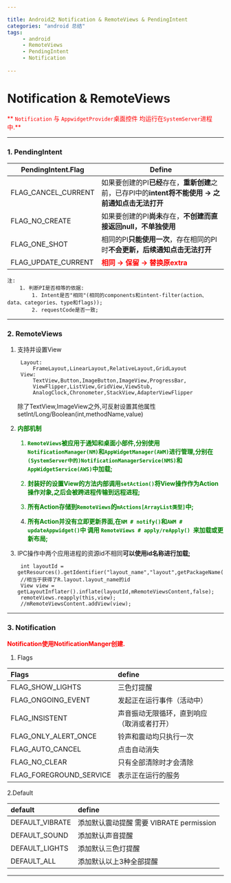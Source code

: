 ```yaml
---

title: Android之 Notification & RemoteViews & PendingIntent
categories: "android 总结"
tags: 
     - android
     - RemoteViews
     - PendingIntent
     - Notification
 
---
```

# Notification & RemoteViews

<font color="red">** `Notification` 与 `AppwidgetProvider`桌面控件 均运行在`SystemServer`进程中.**</font>

---
### 1. PendingIntent
PendingIntent.Flag | Define
-|-
FLAG_CANCEL_CURRENT|如果要创建的PI**已经**存在，**重新创建**之前，已存PI中的**intent将不能使用 → 之前通知点击无法打开**
FLAG_NO_CREATE|如果要创建的PI**尚未**存在，**不创建而直接返回null，不单独使用**
FLAG_ONE_SHOT|相同的PI**只能使用一次**，存在相同的PI时**不会更新，后续通知点击无法打开**
FLAG_UPDATE_CURRENT|<font color="red">**相同 → 保留 → 替换原extra**</font>

	注: 
		1. 判断PI是否相等的依据:
			1. Intent是否"相同"(相同的components和intent-filter(action、data、categories、type和flags));
			2. requestCode是否一致;


---
### 2. RemoteViews

1. 支持并设置View

		Layout:
			FrameLayout,LinearLayout,RelativeLayout,GridLayout
		View:
			TextView,Button,ImageButton,ImageView,ProgressBar,
			ViewFlipper,ListView,GridView,ViewStub,
			AnalogClock,Chronometer,StackView,AdapterViewFlipper

	除了TextView,ImageView之外,可反射设置其他属性
		setInt/Long/Boolean(int,methodName,value)

2. <font color="green">**内部机制**	

	1. **`RemoteViews`被应用于通知和桌面小部件,分别使用`NotificationManager(NM)`和`AppWidgetManager(AWM)`进行管理,分别在`(SystemServer中的)NotificationManagerService(NMS)`和`AppWidgetService(AWS)`中加载;**

	2. **封装好的设置View的方法内部调用`setAction()`将View操作作为Action操作对象,之后会被跨进程传输到远程进程;**

	3. **所有Action存储到`RemoteViews`的`mActions[ArrayList类型]`中;**

	4. **所有Action并没有立即更新界面,在`NM # notify()`和`AWM # updateAppwidget()`中 调用 `RemoteViews # apply/reApply() `来加载或更新布局;**	</font>


3. IPC操作中两个应用进程的资源id不相同**可以使用id名称进行加载;**

		int layoutId = getResources().getIdentifier("layout_name","layout",getPackageName());
		//相当于获得了R.layout.layout_name的id
		View view = getLayoutInflater().inflate(layoutId,mRemoteViewsContent,false);
		remoteViews.reapply(this,view);
		//mRemoteViewsContent.addView(view);
			

---
### 3. Notification
<font color="red">**Notification使用NotificationManger创建.**</font>
1. Flags

Flags|define
:-|:-
FLAG_SHOW_LIGHTS|三色灯提醒
FLAG_ONGOING_EVENT|	发起正在运行事件（活动中）
FLAG_INSISTENT|声音振动无限循环，直到响应 （取消或者打开）
FLAG_ONLY_ALERT_ONCE|铃声和震动均只执行一次
FLAG_AUTO_CANCEL|点击自动消失
FLAG_NO_CLEAR|只有全部清除时才会清除 
FLAG_FOREGROUND_SERVICE|表示正在运行的服务

2.Default

default|define
:-|:-
DEFAULT_VIBRATE | 添加默认震动提醒 需要 VIBRATE permission
DEFAULT_SOUND | 添加默认声音提醒
DEFAULT_LIGHTS| 添加默认三色灯提醒
DEFAULT_ALL| 添加默认以上3种全部提醒


---